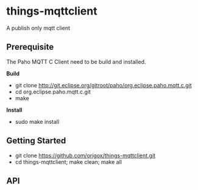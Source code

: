 # things-mqttclient

A publish only mqtt client

## Prerequisite

The Paho MQTT C Client need to be build and installed.

**Build**
- git clone http://git.eclipse.org/gitroot/paho/org.eclipse.paho.mqtt.c.git
- cd org.eclipse.paho.mqtt.c.git
- make

**Install**
- sudo make install


## Getting Started
- git clone https://github.com/origox/things-mqttclient.git
- cd things-mqttclient; make clean; make all

## API
